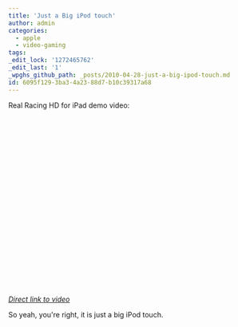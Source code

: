```yaml
---
title: 'Just a Big iPod touch'
author: admin
categories:
  - apple
  - video-gaming
tags: 
_edit_lock: '1272465762'
_edit_last: '1'
_wpghs_github_path: _posts/2010-04-28-just-a-big-ipod-touch.md
id: 6095f129-3ba3-4a23-88d7-b10c39317a68
---
```

<p>Real Racing HD for iPad demo video:</p>
<p><object width="425" height="344"><param name="movie" value="http://www.youtube.com/v/KqdvClxB-Zg&hl=en_US&fs=1&rel=0&hd=1"></param><param name="allowFullScreen" value="true"></param><param name="allowscriptaccess" value="always"></param><embed src="http://www.youtube.com/v/KqdvClxB-Zg&hl=en_US&fs=1&rel=0&hd=1" type="application/x-shockwave-flash" allowscriptaccess="always" allowfullscreen="true" width="425" height="344"></embed></object></p>
<p><em><a href="http://www.youtube.com/watch?v=KqdvClxB-Zg">Direct link to video</a></em></p>
<p>So yeah, you're right, it is just a big iPod touch.</p>
